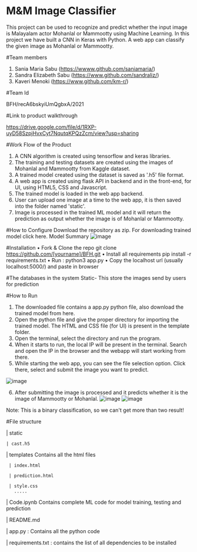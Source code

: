 # M&M Image Classifier
This project can be used to recognize and predict whether the input image is Malayalam actor Mohanlal or Mammootty using Machine Learning. In this project we have built a CNN in Keras with Python. A web app can classify the given image as Mohanlal or Mammootty. 

#Team members
1.	Sania Maria Sabu (https://wwww.github.com/saniamaria/)
2.	Sandra Elizabeth Sabu (https://www.github.com/sandraliz/)
3.	Kaveri Menoki (https://www.github.com/km-r/)

#Team Id

BFH/recA6bskyiUmQgbxA/2021

#Link to product walkthrough

https://drive.google.com/file/d/1RXP-uyD58SzpjHvxCyt7NqutqKPQzZcm/view?usp=sharing

#Work Flow of the Product
1.	A CNN algorithm is created using tensorflow and keras libraries.
2.	The training and testing datasets are created using the images of Mohanlal and Mammootty from Kaggle dataset.
3.	A trained model created using the dataset is saved as '.h5' file format.
4.	A web app is created using flask API in backend and in the front-end, for UI, using HTML5, CSS and Javascript.
5.	The trained model is loaded in the web app backend.
6.	User can upload one image at a time to the web app, it is then saved into the folder named 'static'.
7.	Image is processed in the trained ML model and it will return the prediction as output whether the image is of Mohanlal or Mammootty. 

#How to Configure
Download the repository as zip. For downloading trained model click here.
Model Summary
![image](https://user-images.githubusercontent.com/45328455/119489560-71086480-bd79-11eb-9747-9106c43bc045.png)

 
#Installation
•	Fork & Clone the repo
       git clone https://github.com/[yourname]/BFH.git
•	Install all requirements
pip install -r requirements.txt
•	Run :
python3 app.py
•	Copy the localhost url (usually localhost:5000/) and paste in browser

#The databases in the system
   Static- This store the images send by users for prediction
   
#How to Run
1.	The downloaded file contains a app.py python file, also download the trained model from here.
2.	Open the python file and give the proper directory for importing the trained model. The HTML and CSS file (for UI) is present in the template folder.
3.	Open the terminal, select the directory and run the program.
4.	When it starts to run, the local IP will be present in the terminal. Search and open the IP in the browser and the webapp will start working from there.
5.	While starting the web app, you can see the file selection option. Click there, select and submit the image you want to predict.

![image](https://user-images.githubusercontent.com/45328455/119489670-8a111580-bd79-11eb-9dcd-692be48e4111.png)

6.	After submitting the image is processed and it predicts whether it is the image of Mammootty or Mohanlal.
![image](https://user-images.githubusercontent.com/45328455/119489754-a4e38a00-bd79-11eb-90ee-405feeddbd85.png)
![image](https://user-images.githubusercontent.com/45328455/119489772-ab720180-bd79-11eb-9ebe-7d1fec9cb0f2.png)

Note: This is a binary classification, so we can't get more than two result!

#File structure

| static

    | cast.h5
  
| templates  Contains all the html files

     | index.html
   
     | prediction.html
   
     | style.css
       .....
    
| Code.ipynb  Contains complete ML code for model training, testing and prediction

| README.md

| app.py : Contains all the python code    

| requirements.txt : contains the list of all dependencies to be installed



